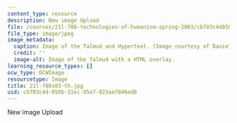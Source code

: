 ```yaml
---
content_type: resource
description: New image Upload
file: /courses/21l-708-technologies-of-humanism-spring-2003/cb703c4d850b31ec95e7825ae7846ad0_21l-708s03-th.jpg
file_type: image/jpeg
image_metadata:
  caption: Image of the Talmud and Hypertext. (Image courtesy of Daniel Bersak.)
  credit: ''
  image-alt: Image of the Talmud with a HTML overlay.
learning_resource_types: []
ocw_type: OCWImage
resourcetype: Image
title: 21l-708s03-th.jpg
uid: cb703c4d-850b-31ec-95e7-825ae7846ad0
---
```

New image Upload

